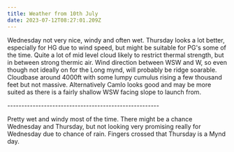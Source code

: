 ```yaml
---
title: Weather from 10th July
date: 2023-07-12T08:27:01.209Z
---
```

Wednesday not very nice, windy and often wet.  Thursday looks a lot better, especially for HG due to wind speed, but might be suitable for PG's some of the time.  Quite a lot of mid level cloud likely to restrict thermal strength, but in between strong thermic air.  Wind direction between WSW and W, so even though not ideally on for the Long mynd, will probably be ridge soarable.  Cloudbase around 4000ft with some lumpy cumulus rising a few thousand feet but not massive.  Alternatively Camlo looks good and may be more suited as there is a fairly shallow WSW facing slope to launch from.

\------------------------------------------------------

Pretty wet and windy most of the time.  There might be a chance Wednesday and Thursday, but not looking very promising really for Wednesday due to chance of rain.  Fingers crossed that Thursday is a Mynd day.